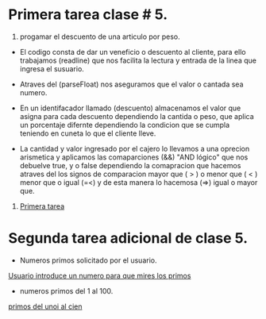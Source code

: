 # Primera tarea clase # 5.

1. progamar el descuento de una articulo por peso.

- El codigo consta de dar un veneficio o descuento al cliente, para ello trabajamos (readline) que nos facilita la lectura y entrada de la linea que ingresa el susuario.

- Atraves del (parseFloat) nos aseguramos que el valor o cantada sea numero.

- En un identifacador llamado (descuento) almacenamos el valor que asigna para cada descuento dependiendo la cantida o peso, que aplica un porcentaje difernte dependiendo la condicion que se cumpla teniendo en cuneta lo que el cliente lleve.

- La cantidad y valor ingresado por el cajero lo llevamos a una oprecion arismetica y aplicamos las comaparciones (&&) "AND lógico" que nos debuelve true, y o false dependiendo la comapracion que hacemos atraves del los signos de comparacion mayor que ( > ) o menor que ( < ) menor que o igual (=<) y de esta manera lo hacemosa (=>) igual o mayor que.

1. [Primera tarea](./tarea_clase_5.js)


# Segunda tarea adicional de clase 5.

- Numeros primos solicitado por el usuario.

[Usuario introduce un numero para que mires los primos](Primos.js)

- numeros primos del 1 al 100.

[primos del unoi al cien](./primosDeUnoACien.js)